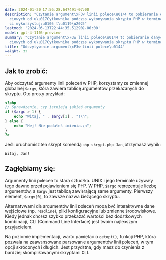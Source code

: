 ```yaml
---
date: 2024-01-20 17:56:28.647491-07:00
description: "Czytanie argument\xF3w linii polece\u0144 to pobieranie danych wej\u015B\
  ciowych od u\u017Cytkownika podczas wykonywania skryptu PHP w terminalu. Programi\u015B\
  ci wykorzystuj\u0105 t\u0119\u2026"
lastmod: '2024-03-13T22:44:35.512902-06:00'
model: gpt-4-1106-preview
summary: "Czytanie argument\xF3w linii polece\u0144 to pobieranie danych wej\u015B\
  ciowych od u\u017Cytkownika podczas wykonywania skryptu PHP w terminalu."
title: "Odczytywanie argument\xF3w linii polece\u0144"
weight: 23
---
```


## Jak to zrobić:
Aby odczytać argumenty linii poleceń w PHP, korzystamy ze zmiennej globalnej `$argv`, która zawiera tablicę argumentów przekazanych do skryptu. Oto prosty przykład:

```php
<?php
// Sprawdzenie, czy istnieją jakieś argumenty
if ($argc > 1) {
    echo "Witaj, " . $argv[1] . "!\n";
} else {
    echo "Hej! Nie podałeś imienia.\n";
}
?>
```

Jeśli uruchomisz ten skrypt komendą `php skrypt.php Jan`, otrzymasz wynik:
```
Witaj, Jan!
```

## Zagłębiamy się:
Argumenty linii poleceń to stara sztuczka. UNIX i jego terminale używały tego dawno przed pojawieniem się PHP. W PHP, `$argc` reprezentuje liczbę argumentów, a `$argv` jest tablicą zawierającą same argumenty. Pierwszy element, `$argv[0]`, to zawsze nazwa bieżącego skryptu.

Alternatywami dla argumentów linii poleceń mogą być interaktywne dane wejściowe (np. `readline`), pliki konfiguracyjne lub zmienne środowiskowe. Kiedy jednak chcesz szybko przekazać wartości bez dodatkowych kombinacji, CLI (Command Line Interface) jest twoim najlepszym przyjacielem.

Na poziomie implementacji, warto pamiętać o `getopt()`, funkcji PHP, która pozwala na zaawansowane parsowanie argumentów linii poleceń, w tym opcji skróconych i długich. Jest przydatna, gdy masz do czynienia z bardziej skomplikowanymi skryptami CLI.

